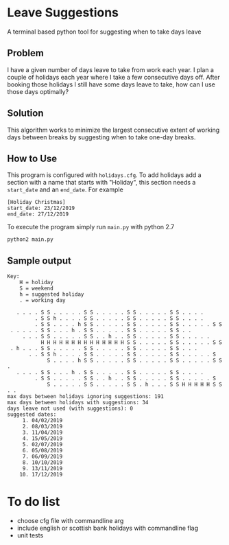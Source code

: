 # Leave Suggestions

A terminal based python tool for suggesting when to take days leave 

## Problem

I have a given number of days leave to take from work each year. I plan a
couple of holidays each year where I take a few consecutive days off. After
booking those holidays I still have some days leave to take, how can I use
those days optimally?

## Solution

This algorithm works to minimize the largest consecutive extent of working days
between breaks by suggesting when to take one-day breaks.

## How to Use

This program is configured with `holidays.cfg`. To add holidays add a section
with a name that starts with "Holiday", this section needs a `start_date` and
an `end_date`. For example

    [Holiday Christmas]
    start_date: 23/12/2019
    end_date: 27/12/2019

To execute the program simply run `main.py` with python 2.7

    python2 main.py

## Sample output

    Key:
        H = holiday
        S = weekend
        h = suggested holiday
        . = working day

       . . . . S S . . . . . S S . . . . . S S . . . . . S S . . . . 
             . S S h . . . . S S . . . . . S S . . . . . S S . . . . 
             . S S . . . . h S S . . . . . S S . . . . . S S . . . . . S S 
     . . . . . S S . . . h . S S . . . . . S S . . . . . S S . . 
         . . . S S . . . . . S S . . h . . S S . . . . . S S . . . . . 
               H H H H H H H H H H H H H H S S . . . . . S S . . . . . S S 
     . h . . . S S . . . . . S S . . . . . S S . . . . . S S . . . 
           . . S S h . . . . S S . . . . . S S . . . . . S S . . . . . S 
                 S . . . . h S S . . . . . S S . . . . . S S . . . . . S S . 
       . . . . S S . . . h . S S . . . . . S S . . . . . S S . . . . 
             . S S . . . . . S S . . h . . S S . . . . . S S . . . . . S 
                 S . . . . . S S . . . . . S S . h . . . S S H H H H H S S . . 
    max days between holidays ignoring suggestions: 191
    max days between holidays with suggestions: 34
    days leave not used (with suggestions): 0
    suggested dates:
         1. 04/02/2019
         2. 08/03/2019
         3. 11/04/2019
         4. 15/05/2019
         5. 02/07/2019
         6. 05/08/2019
         7. 06/09/2019
         8. 10/10/2019
         9. 13/11/2019
        10. 17/12/2019



# To do list

* choose cfg file with commandline arg
* include english or scottish bank holidays with commandline flag
* unit tests
